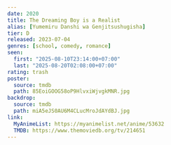 ```yaml
---
date: 2020
title: The Dreaming Boy is a Realist
alias: [Yumemiru Danshi wa Genjitsushugisha]
tier: D
released: 2023-07-04
genres: [school, comedy, romance]
seen:
  first: "2025-08-10T23:14:00+07:00"
  last: "2025-08-20T02:08:00+07:00"
rating: trash
poster:
  source: tmdb
  path: 85EoiGOOG58oP9HlvxiWjvgkMNR.jpg
backdrop:
  source: tmdb
  path: miA5eJS0AU6M4CLucMroJdAYdBJ.jpg
link:
  MyAnimeList: https://myanimelist.net/anime/53632
  TMDB: https://www.themoviedb.org/tv/214651
---
```

